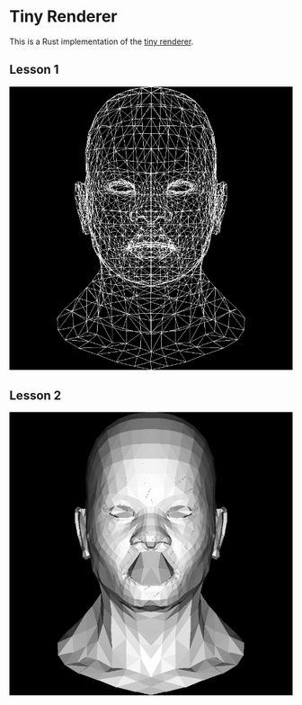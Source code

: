 # Tiny Renderer

This is a Rust implementation of the [tiny renderer](https://github.com/ssloy/tinyrenderer).

## Lesson 1
![head](res/head.png)

## Lesson 2
![head](res/head2.png)
